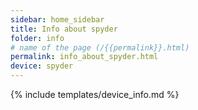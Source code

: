 ```yaml
---
sidebar: home_sidebar
title: Info about spyder
folder: info
# name of the page (/{{permalink}}.html)
permalink: info_about_spyder.html
device: spyder
---
```

{% include templates/device_info.md %}
